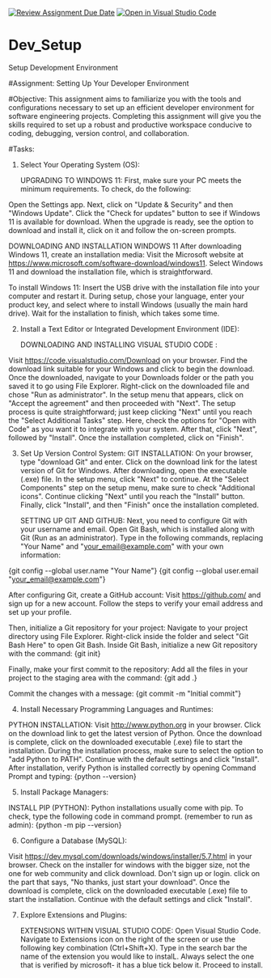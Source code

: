 [![Review Assignment Due Date](https://classroom.github.com/assets/deadline-readme-button-22041afd0340ce965d47ae6ef1cefeee28c7c493a6346c4f15d667ab976d596c.svg)](https://classroom.github.com/a/vbnbTt5m)
[![Open in Visual Studio Code](https://classroom.github.com/assets/open-in-vscode-2e0aaae1b6195c2367325f4f02e2d04e9abb55f0b24a779b69b11b9e10269abc.svg)](https://classroom.github.com/online_ide?assignment_repo_id=15294538&assignment_repo_type=AssignmentRepo)
# Dev_Setup
Setup Development Environment

#Assignment: Setting Up Your Developer Environment

#Objective:
This assignment aims to familiarize you with the tools and configurations necessary to set up an efficient developer environment for software engineering projects. Completing this assignment will give you the skills required to set up a robust and productive workspace conducive to coding, debugging, version control, and collaboration.

#Tasks:

1. Select Your Operating System (OS):
  
   UPGRADING TO WINDOWS 11:
First, make sure your PC meets the minimum requirements. To check, do the following:

Open the Settings app.
Next, click on "Update & Security" and then "Windows Update". 
Click the "Check for updates" button to see if Windows 11 is available for download.
When the upgrade is ready, see the option to download and install it, click on it and follow the on-screen prompts.

   DOWNLOADING AND INSTALLATION  WINDOWS 11
After downloading Windows 11, create an installation media:
Visit the Microsoft website at https://www.microsoft.com/software-download/windows11.
Select Windows 11 and download the installation file, which is straightforward.

   To install Windows 11: 
Insert the USB drive with the installation file into your computer and restart it.
During setup, chose your language, enter your product key, and select where to install Windows (usually the main hard drive).
Wait for the installation to finish, which takes some time.

2. Install a Text Editor or Integrated Development Environment (IDE):

   DOWNLOADING AND INSTALLING VISUAL STUDIO CODE :

Visit https://code.visualstudio.com/Download on your browser.
Find the download link suitable for your Windows and click to begin the download.
Once the downloaded, navigate to your Downloads folder or the path you saved it to go using File Explorer.
Right-click on the downloaded file and chose "Run as administrator".
In the setup menu that appears, click on "Accept the agreement" and then proceeded with "Next".
The setup process is quite straightforward; just keep clicking "Next" until you reach the "Select Additional Tasks" step.
Here, check the options for "Open with Code" as you want it to integrate with your system.
After that, click "Next", followed by "Install".
Once the installation completed, click on "Finish".

3. Set Up Version Control System:
   GIT INSTALLATION:
On your browser, type "download Git" and enter.
Click on the download link for the latest version of Git for Windows.
After downloading, open the executable (.exe) file.
In the setup menu, click "Next" to continue.
At the "Select Components" step on the setup menu, make sure to check "Additional icons". 
Continue clicking "Next" until you reach the "Install" button.
Finally, click "Install", and then "Finish" once the installation completed.

   SETTING UP GIT AND GITHUB:
Next, you need to configure Git with your username and email.
Open Git Bash, which is installed along with Git (Run as an administrator).
Type in the following commands, replacing "Your Name" and "your_email@example.com" with your own information:

{git config --global user.name "Your Name"}
{git config --global user.email "your_email@example.com"}

After configuring Git, create a GitHub account:
Visit https://github.com/ and sign up for a new account. 
Follow the steps to verify your email address and set up your profile.

Then, initialize a Git repository for your project:
Navigate to your project directory using File Explorer.
Right-click inside the folder and select "Git Bash Here" to open Git Bash.
Inside Git Bash, initialize a new Git repository with the command:
{git init}

Finally, make your first commit to the repository:
Add all the files in your project to the staging area with the command:
{git add .}

Commit the changes with a message:
{git commit -m "Initial commit"}

4. Install Necessary Programming Languages and Runtimes:
  
  PYTHON INSTALLATION:
Visit http://www.python.org in your browser.
Click on the download link to get the latest version of Python.
Once the download is complete, click on the downloaded executable (.exe) file to start the installation.
During the installation process, make sure to select the option to "add Python to PATH". 
Continue with the default settings and click "Install".
After installation, verify Python is installed correctly by opening Command Prompt and typing:
{python --version}

5. Install Package Managers:

  INSTALL PIP (PYTHON):
Python installations usually come with pip. 
To check, type the following code in command prompt. (remember to run as admin):
{python -m pip --version}

6. Configure a Database (MySQL):

Visit https://dev.mysql.com/downloads/windows/installer/5.7.html in your browser.
Check on the installer for windows with the bigger size, not the one for web community and click download.
Don't sign up or login.
click on the  part that says, "No thanks, just start your download".
Once the download is complete, click on the downloaded executable (.exe) file to start the installation.
Continue with the default settings and click "Install".

7. Explore Extensions and Plugins:

  	EXTENSIONS WITHIN VISUAL STUDIO CODE:
Open Visual Studio Code.
Navigate to Extensions icon on the  right of the screen or use the following key combination (Ctrl+Shift+X).
Type in the search bar the name of the extension you would like to instalL.
Always select the one that is verified by microsoft- it has a blue tick below it.
Proceed to install.
